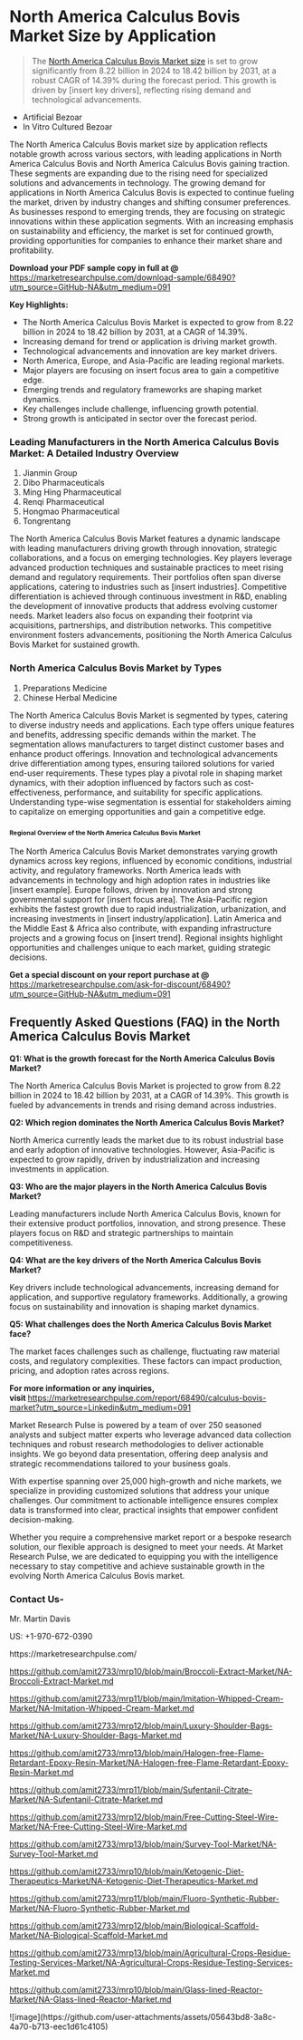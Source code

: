 <h1>North America Calculus Bovis Market&nbsp;Size by Application</h1><blockquote><p>The <a href="https://marketresearchpulse.com/download-sample/68490?utm_source=GitHub-NA&amp;utm_medium=091">North America Calculus Bovis Market size</a> is set to grow significantly from 8.22 billion in 2024 to 18.42 billion by 2031, at a robust CAGR of 14.39% during the forecast period. This growth is driven by [insert key drivers], reflecting rising demand and technological advancements.</p></blockquote><ul><li>Artificial Bezoar<li> In Vitro Cultured Bezoar</li></ul><p>The North America Calculus Bovis market size by application reflects notable growth across various sectors, with leading applications in North America Calculus Bovis and North America Calculus Bovis gaining traction. These segments are expanding due to the rising need for specialized solutions and advancements in technology. The growing demand for applications in North America Calculus Bovis is expected to continue fueling the market, driven by industry changes and shifting consumer preferences. As businesses respond to emerging trends, they are focusing on strategic innovations within these application segments. With an increasing emphasis on sustainability and efficiency, the market is set for continued growth, providing opportunities for companies to enhance their market share and profitability.</p><p><strong>Download your PDF sample copy in full at @ </strong><a href="https://marketresearchpulse.com/download-sample/68490?utm_source=GitHub-NA&amp;utm_medium=091">https://marketresearchpulse.com/download-sample/68490?utm_source=GitHub-NA&amp;utm_medium=091</a></p><p><strong>Key Highlights: </strong></p><ul><li>The North America Calculus Bovis Market is expected to grow from 8.22 billion in 2024 to 18.42 billion by 2031, at a CAGR of 14.39%.</li><li>Increasing demand for trend or application is driving market growth.</li><li>Technological advancements and innovation are key market drivers.</li><li>North America, Europe, and Asia-Pacific are leading regional markets.</li><li>Major players are focusing on insert focus area to gain a competitive edge.</li><li>Emerging trends and regulatory frameworks are shaping market dynamics.</li><li>Key challenges include challenge, influencing growth potential.</li><li>Strong growth is anticipated in sector over the forecast period.</li></ul><h3>Leading Manufacturers in the North America Calculus Bovis Market: A Detailed Industry Overview</h3><ol><li>Jianmin Group</li><li>Dibo Pharmaceuticals</li><li>Ming Hing Pharmaceutical</li><li>Renqi Pharmaceutical</li><li>Hongmao Pharmaceutical</li><li>Tongrentang</li></ol><div class="flex max-w-full flex-col flex-grow"><div class="min-h-8 text-message flex w-full flex-col items-end gap-2 whitespace-normal break-words [.text-message+&amp;]:mt-5" dir="auto" data-message-author-role="assistant" data-message-id="fd8432e4-4910-450d-b182-61b7bfb0a01f" data-message-model-slug="gpt-4o"><div class="flex w-full flex-col gap-1 empty:hidden first:pt-[3px]"><div class="markdown prose w-full break-words dark:prose-invert light"><p>The North America Calculus Bovis Market features a dynamic landscape with leading manufacturers driving growth through innovation, strategic collaborations, and a focus on emerging technologies. Key players leverage advanced production techniques and sustainable practices to meet rising demand and regulatory requirements. Their portfolios often span diverse applications, catering to industries such as [insert industries]. Competitive differentiation is achieved through continuous investment in R&amp;D, enabling the development of innovative products that address evolving customer needs. Market leaders also focus on expanding their footprint via acquisitions, partnerships, and distribution networks. This competitive environment fosters advancements, positioning the North America Calculus Bovis Market for sustained growth.</p></div></div></div></div><h3>North America Calculus Bovis Market by Types</h3><ol><li>Preparations Medicine<li> Chinese Herbal Medicine</li></ol><div class="flex max-w-full flex-col flex-grow"><div class="min-h-8 text-message flex w-full flex-col items-end gap-2 whitespace-normal break-words [.text-message+&amp;]:mt-5" dir="auto" data-message-author-role="assistant" data-message-id="084470be-0bb7-4664-bddf-5156b4f41249" data-message-model-slug="gpt-4o-mini"><div class="flex w-full flex-col gap-1 empty:hidden first:pt-[3px]"><div class="markdown prose w-full break-words dark:prose-invert light"><p>The North America Calculus Bovis Market is segmented by types, catering to diverse industry needs and applications. Each type offers unique features and benefits, addressing specific demands within the market. The segmentation allows manufacturers to target distinct customer bases and enhance product offerings. Innovation and technological advancements drive differentiation among types, ensuring tailored solutions for varied end-user requirements. These types play a pivotal role in shaping market dynamics, with their adoption influenced by factors such as cost-effectiveness, performance, and suitability for specific applications. Understanding type-wise segmentation is essential for stakeholders aiming to capitalize on emerging opportunities and gain a competitive edge.</p></div></div></div></div><h3><span style="font-size: 11px;">Regional Overview of the North America Calculus Bovis Market</span></h3><div class="flex max-w-full flex-col flex-grow"><div class="min-h-8 text-message flex w-full flex-col items-end gap-2 whitespace-normal break-words [.text-message+&amp;]:mt-5" dir="auto" data-message-author-role="assistant" data-message-id="e9038762-ce64-4e30-91c9-9bd413514231" data-message-model-slug="gpt-4o-mini"><div class="flex w-full flex-col gap-1 empty:hidden first:pt-[3px]"><div class="markdown prose w-full break-words dark:prose-invert light"><p>The North America Calculus Bovis Market demonstrates varying growth dynamics across key regions, influenced by economic conditions, industrial activity, and regulatory frameworks. North America leads with advancements in technology and high adoption rates in industries like [insert example]. Europe follows, driven by innovation and strong governmental support for [insert focus area]. The Asia-Pacific region exhibits the fastest growth due to rapid industrialization, urbanization, and increasing investments in [insert industry/application]. Latin America and the Middle East &amp; Africa also contribute, with expanding infrastructure projects and a growing focus on [insert trend]. Regional insights highlight opportunities and challenges unique to each market, guiding strategic decisions.</p></div></div></div></div><p><strong>Get a special discount on your report purchase at @ </strong><a href="https://marketresearchpulse.com/ask-for-discount/68490?utm_source=GitHub-NA&amp;utm_medium=091">https://marketresearchpulse.com/ask-for-discount/68490?utm_source=GitHub-NA&amp;utm_medium=091</a></p><h2>Frequently Asked Questions (FAQ) in the North America Calculus Bovis Market</h2><p><strong>Q1: What is the growth forecast for the North America Calculus Bovis Market?</strong></p><p>The North America Calculus Bovis Market is projected to grow from 8.22 billion in 2024 to 18.42 billion by 2031, at a CAGR of 14.39%. This growth is fueled by advancements in trends and rising demand across industries.</p><p><strong>Q2: Which region dominates the North America Calculus Bovis Market?</strong></p><p>North America currently leads the market due to its robust industrial base and early adoption of innovative technologies. However, Asia-Pacific is expected to grow rapidly, driven by industrialization and increasing investments in application.</p><p><strong>Q3: Who are the major players in the North America Calculus Bovis Market?</strong></p><p>Leading manufacturers include North America Calculus Bovis, known for their extensive product portfolios, innovation, and strong presence. These players focus on R&amp;D and strategic partnerships to maintain competitiveness.</p><p><strong>Q4: What are the key drivers of the North America Calculus Bovis Market?</strong></p><p>Key drivers include technological advancements, increasing demand for application, and supportive regulatory frameworks. Additionally, a growing focus on sustainability and innovation is shaping market dynamics.</p><p><strong>Q5: What challenges does the North America Calculus Bovis Market face?</strong></p><p>The market faces challenges such as challenge, fluctuating raw material costs, and regulatory complexities. These factors can impact production, pricing, and adoption rates across regions.</p><p><strong>For more information or any inquiries, visit&nbsp;</strong><a href="https://marketresearchpulse.com/report/68490/calculus-bovis-market?utm_source=Linkedin&utm_medium=091">https://marketresearchpulse.com/report/68490/calculus-bovis-market?utm_source=Linkedin&utm_medium=091</a></p><p>Market Research Pulse is powered by a team of over 250 seasoned analysts and subject matter experts who leverage advanced data collection techniques and robust research methodologies to deliver actionable insights. We go beyond data presentation, offering deep analysis and strategic recommendations tailored to your business goals.</p><p>With expertise spanning over 25,000 high-growth and niche markets, we specialize in providing customized solutions that address your unique challenges. Our commitment to actionable intelligence ensures complex data is transformed into clear, practical insights that empower confident decision-making.</p><p>Whether you require a comprehensive market report or a bespoke research solution, our flexible approach is designed to meet your needs. At Market Research Pulse, we are dedicated to equipping you with the intelligence necessary to stay competitive and achieve sustainable growth in the evolving North America Calculus Bovis market.</p><h3><strong>Contact Us-</strong></h3><p>Mr. Martin Davis</p><p>US: +1-970-672-0390</p><p>https://marketresearchpulse.com/</p><p><a href="https://github.com/amit2733/mrp10/blob/main/Broccoli-Extract-Market/NA-Broccoli-Extract-Market.md">https://github.com/amit2733/mrp10/blob/main/Broccoli-Extract-Market/NA-Broccoli-Extract-Market.md</a></p><p><a href="https://github.com/amit2733/mrp11/blob/main/Imitation-Whipped-Cream-Market/NA-Imitation-Whipped-Cream-Market.md">https://github.com/amit2733/mrp11/blob/main/Imitation-Whipped-Cream-Market/NA-Imitation-Whipped-Cream-Market.md</a></p><p><a href="https://github.com/amit2733/mrp12/blob/main/Luxury-Shoulder-Bags-Market/NA-Luxury-Shoulder-Bags-Market.md">https://github.com/amit2733/mrp12/blob/main/Luxury-Shoulder-Bags-Market/NA-Luxury-Shoulder-Bags-Market.md</a></p><p><a href="https://github.com/amit2733/mrp13/blob/main/Halogen-free-Flame-Retardant-Epoxy-Resin-Market/NA-Halogen-free-Flame-Retardant-Epoxy-Resin-Market.md">https://github.com/amit2733/mrp13/blob/main/Halogen-free-Flame-Retardant-Epoxy-Resin-Market/NA-Halogen-free-Flame-Retardant-Epoxy-Resin-Market.md</a></p><p><a href="https://github.com/amit2733/mrp11/blob/main/Sufentanil-Citrate-Market/NA-Sufentanil-Citrate-Market.md">https://github.com/amit2733/mrp11/blob/main/Sufentanil-Citrate-Market/NA-Sufentanil-Citrate-Market.md</a></p><p><a href="https://github.com/amit2733/mrp12/blob/main/Free-Cutting-Steel-Wire-Market/NA-Free-Cutting-Steel-Wire-Market.md">https://github.com/amit2733/mrp12/blob/main/Free-Cutting-Steel-Wire-Market/NA-Free-Cutting-Steel-Wire-Market.md</a></p><p><a href="https://github.com/amit2733/mrp13/blob/main/Survey-Tool-Market/NA-Survey-Tool-Market.md">https://github.com/amit2733/mrp13/blob/main/Survey-Tool-Market/NA-Survey-Tool-Market.md</a></p><p><a href="https://github.com/amit2733/mrp10/blob/main/Ketogenic-Diet-Therapeutics-Market/NA-Ketogenic-Diet-Therapeutics-Market.md">https://github.com/amit2733/mrp10/blob/main/Ketogenic-Diet-Therapeutics-Market/NA-Ketogenic-Diet-Therapeutics-Market.md</a></p><p><a href="https://github.com/amit2733/mrp11/blob/main/Fluoro-Synthetic-Rubber-Market/NA-Fluoro-Synthetic-Rubber-Market.md">https://github.com/amit2733/mrp11/blob/main/Fluoro-Synthetic-Rubber-Market/NA-Fluoro-Synthetic-Rubber-Market.md</a></p><p><a href="https://github.com/amit2733/mrp12/blob/main/Biological-Scaffold-Market/NA-Biological-Scaffold-Market.md">https://github.com/amit2733/mrp12/blob/main/Biological-Scaffold-Market/NA-Biological-Scaffold-Market.md</a></p><p><a href="https://github.com/amit2733/mrp13/blob/main/Agricultural-Crops-Residue-Testing-Services-Market/NA-Agricultural-Crops-Residue-Testing-Services-Market.md">https://github.com/amit2733/mrp13/blob/main/Agricultural-Crops-Residue-Testing-Services-Market/NA-Agricultural-Crops-Residue-Testing-Services-Market.md</a></p><p><a href="https://github.com/amit2733/mrp10/blob/main/Glass-lined-Reactor-Market/NA-Glass-lined-Reactor-Market.md">https://github.com/amit2733/mrp10/blob/main/Glass-lined-Reactor-Market/NA-Glass-lined-Reactor-Market.md</a></p>
![image](https://github.com/user-attachments/assets/05643bd8-3a8c-4a70-b713-eec1d61c4105)
